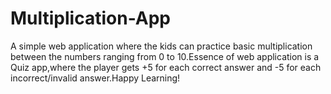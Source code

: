 # Multiplication-App
A simple web application where the kids can practice basic multiplication between the numbers ranging from 0 to 10.Essence of web application is a Quiz app,where the player gets +5 for each correct answer and -5 for each incorrect/invalid answer.Happy Learning!
